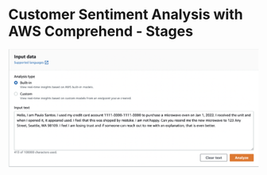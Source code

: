 # Customer Sentiment Analysis with AWS Comprehend - Stages

![Analyze](assets/Comprehend-Analyze.png)
